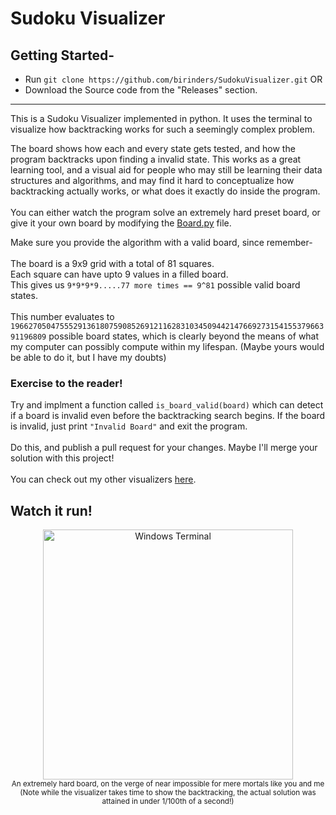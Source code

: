 # Sudoku Visualizer
## Getting Started-
- Run ```git clone https://github.com/birinders/SudokuVisualizer.git``` OR<br>
- Download the Source code from the "Releases" section.
----------------------------
This is a Sudoku Visualizer implemented in python. It uses the terminal to visualize how backtracking works for such a seemingly complex problem.

The board shows how each and every state gets tested, and how the program backtracks upon finding a invalid state.
This works as a great learning tool, and a visual aid for people who may still be learning their data structures and algorithms, and may find it hard to conceptualize how backtracking actually works, or what does it exactly do inside the program.
<br><br>
You can either watch the program solve an extremely hard preset board, or give it your own board by modifying the [Board.py](/Board.py) file.

Make sure you provide the algorithm with a valid board, since remember-<br><br>
The board is a 9x9 grid with a total of 81 squares.<br>
Each square can have upto 9 values in a filled board.<br>
This gives us ```9*9*9*9.....77 more times == 9^81``` possible valid board states.<br><br>
This number evaluates to ```196627050475552913618075908526912116283103450944214766927315415537966391196809``` possible board states, which is clearly beyond the means of what my computer can possibly compute within my lifespan. (Maybe yours would be able to do it, but I have my doubts)

### Exercise to the reader!
Try and implment a function called ```is_board_valid(board)``` which can detect if a board is invalid even before the backtracking search begins. If the board is invalid, just print ```"Invalid Board"``` and exit the program.
<br><br>Do this, and publish a pull request for your changes. Maybe I'll merge your solution with this project!
<br><br>You can check out my other visualizers [here](https://github.com/birinders/all-projects).
<br>
## Watch it run!
<p align="center">
  <img src="https://github.com/birinders/birinders/assets/102192983/d9c59190-007c-4454-8175-c687f7c2f399" alt="Windows Terminal" width="400">
  <br>
  <sub>An extremely hard board, on the verge of near impossible for mere mortals like you and me
    <br>(Note while the visualizer takes time to show the backtracking, the actual solution was attained in under 1/100th of a second!)</sub>
</p>

